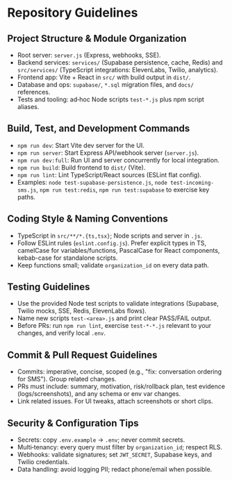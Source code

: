 # Repository Guidelines

## Project Structure & Module Organization
- Root server: `server.js` (Express, webhooks, SSE).
- Backend services: `services/` (Supabase persistence, cache, Redis) and `src/services/` (TypeScript integrations: ElevenLabs, Twilio, analytics).
- Frontend app: Vite + React in `src/` with build output in `dist/`.
- Database and ops: `supabase/`, `*.sql` migration files, and `docs/` references.
- Tests and tooling: ad‑hoc Node scripts `test-*.js` plus npm script aliases.

## Build, Test, and Development Commands
- `npm run dev`: Start Vite dev server for the UI.
- `npm run server`: Start Express API/webhook server (`server.js`).
- `npm run dev:full`: Run UI and server concurrently for local integration.
- `npm run build`: Build frontend to `dist/` (Vite).
- `npm run lint`: Lint TypeScript/React sources (ESLint flat config).
- Examples: `node test-supabase-persistence.js`, `node test-incoming-sms.js`, `npm run test:redis`, `npm run test:supabase` to exercise key paths.

## Coding Style & Naming Conventions
- TypeScript in `src/**/*.{ts,tsx}`; Node scripts and server in `.js`.
- Follow ESLint rules (`eslint.config.js`). Prefer explicit types in TS, camelCase for variables/functions, PascalCase for React components, kebab-case for standalone scripts.
- Keep functions small; validate `organization_id` on every data path.

## Testing Guidelines
- Use the provided Node test scripts to validate integrations (Supabase, Twilio mocks, SSE, Redis, ElevenLabs flows).
- Name new scripts `test-<area>.js` and print clear PASS/FAIL output.
- Before PRs: run `npm run lint`, exercise `test-*-*.js` relevant to your changes, and verify local `.env`.

## Commit & Pull Request Guidelines
- Commits: imperative, concise, scoped (e.g., "fix: conversation ordering for SMS"). Group related changes.
- PRs must include: summary, motivation, risk/rollback plan, test evidence (logs/screenshots), and any schema or env var changes.
- Link related issues. For UI tweaks, attach screenshots or short clips.

## Security & Configuration Tips
- Secrets: copy `.env.example` → `.env`; never commit secrets.
- Multi‑tenancy: every query must filter by `organization_id`; respect RLS.
- Webhooks: validate signatures; set `JWT_SECRET`, Supabase keys, and Twilio credentials.
- Data handling: avoid logging PII; redact phone/email when possible.

